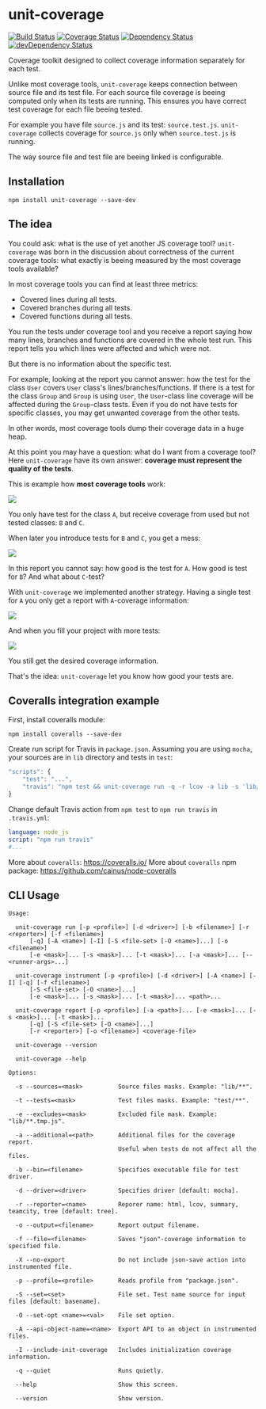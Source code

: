 # unit-coverage

[![Build Status](https://travis-ci.org/mdevils/unit-coverage.svg?branch=master)](https://travis-ci.org/mdevils/unit-coverage) [![Coverage Status](https://coveralls.io/repos/mdevils/unit-coverage/badge.png?branch=master)](https://coveralls.io/r/mdevils/unit-coverage?branch=master) [![Dependency Status](https://david-dm.org/mdevils/unit-coverage.svg)](https://david-dm.org/mdevils/unit-coverage) [![devDependency Status](https://david-dm.org/mdevils/unit-coverage/dev-status.svg)](https://david-dm.org/mdevils/unit-coverage#info=devDependencies)

Coverage toolkit designed to collect coverage information separately for each test.

Unlike most coverage tools, `unit-coverage` keeps connection between source file and its test file.
For each source file coverage is beeing computed only when its tests are running.
This ensures you have correct test coverage for each file beeing tested.

For example you have file `source.js` and its test: `source.test.js`.
`unit-coverage` collects coverage for `source.js` only when `source.test.js` is running.

The way source file and test file are beeing linked is configurable.

## Installation

```
npm install unit-coverage --save-dev
```

## The idea

You could ask: what is the use of yet another JS coverage tool? `unit-coverage` was born in the discussion about
correctness of the current coverage tools: what exactly is beeing measured by the most coverage tools available?

In most coverage tools you can find at least three metrics:

* Covered lines during all tests.
* Covered branches during all tests.
* Covered functions during all tests.

You run the tests under coverage tool and you receive a report saying how many lines, branches and functions are
covered in the whole test run. This report tells you which lines were affected and which were not.

But there is no information about the specific test.

For example, looking at the report you cannot answer: how the test for the class `User` covers `User` class's
lines/branches/functions. If there is a test for the class `Group` and `Group` is using `User`, the `User`-class line
coverage will be affected during the `Group`-class tests. Even if you do not have tests for specific classes, you may
get unwanted coverage from the other tests.

In other words, most coverage tools dump their coverage data in a huge heap.

At this point you may have a question: what do I want from a coverage tool?
Here `unit-coverage` have its own answer: **coverage must represent the quality of the tests**.

This is example how **most coverage tools** work:

![](https://raw.githubusercontent.com/mdevils/unit-coverage/master/doc/single-other.png)

You only have test for the class `A`, but receive coverage from used but not tested classes: `B` and `C`.

When later you introduce tests for `B` and `C`, you get a mess:

![](https://raw.githubusercontent.com/mdevils/unit-coverage/master/doc/multiple-other.png)

In this report you cannot say: how good is the test for `A`. How good is test for `B`? And what about `C`-test?

With `unit-coverage` we implemented another strategy. Having a single test for `A` you only get a report
with `A`-coverage information:

![](https://raw.githubusercontent.com/mdevils/unit-coverage/master/doc/single-unit-coverage.png)

And when you fill your project with more tests:

![](https://raw.githubusercontent.com/mdevils/unit-coverage/master/doc/multiple-unit-coverage.png)

You still get the desired coverage information.

That's the idea: `unit-coverage` let you know how good your tests are.

## Coveralls integration example

First, install coveralls module:

```
npm install coveralls --save-dev
```

Create run script for Travis in `package.json`. Assuming you are using `mocha`, your sources are in `lib` directory and tests in `test`:

```js
"scripts": {
    "test": "...",
    "travis": "npm test && unit-coverage run -q -r lcov -a lib -s 'lib/**/*.js' -a test -t 'test/**/*.js' -- lib test | coveralls"
}
```

Change default Travis action from `npm test` to `npm run travis` in `.travis.yml`:

```yaml
language: node_js
script: "npm run travis"
#...
```

More about `coveralls`: https://coveralls.io/
More about `coveralls` npm package: https://github.com/cainus/node-coveralls

## CLI Usage

```
Usage:

  unit-coverage run [-p <profile>] [-d <driver>] [-b <filename>] [-r <reporter>] [-f <filename>]
      [-q] [-A <name>] [-I] [-S <file-set> [-O <name>]...] [-o <filename>]
      [-e <mask>]... [-s <mask>]... [-t <mask>]... [-a <mask>]... [-- <runner-args>...]

  unit-coverage instrument [-p <profile>] [-d <driver>] [-A <name>] [-I] [-q] [-f <filename>]
      [-S <file-set> [-O <name>]...]
      [-e <mask>]... [-s <mask>]... [-t <mask>]... <path>...

  unit-coverage report [-p <profile>] [-a <path>]... [-e <mask>]... [-s <mask>]... [-t <mask>]...
      [-q] [-S <file-set> [-O <name>]...]
      [-r <reporter>] [-o <filename>] <coverage-file>

  unit-coverage --version

  unit-coverage --help

Options:

  -s --sources=<mask>          Source files masks. Example: "lib/**".

  -t --tests=<mask>            Test files masks. Example: "test/**".

  -e --excludes=<mask>         Excluded file mask. Example: "lib/**.tmp.js".

  -a --additional=<path>       Additional files for the coverage report.
                               Useful when tests do not affect all the files.

  -b --bin=<filename>          Specifies executable file for test driver.

  -d --driver=<driver>         Specifies driver [default: mocha].

  -r --reporter=<name>         Reporer name: html, lcov, summary, teamcity, tree [default: tree].

  -o --output=<filename>       Report output filename.

  -f --file=<filename>         Saves "json"-coverage information to specified file.

  -X --no-export               Do not include json-save action into instrumented file.

  -p --profile=<profile>       Reads profile from "package.json".

  -S --set=<set>               File set. Test name source for input files [default: basename].

  -O --set-opt <name>=<val>    File set option.

  -A --api-object-name=<name>  Export API to an object in instrumented files.

  -I --include-init-coverage   Includes initialization coverage information.

  -q --quiet                   Runs quietly.

  --help                       Show this screen.

  --version                    Show version.
```
